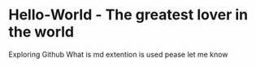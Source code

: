 # Hello-World - The greatest lover in the world
Exploring Github
What is md extention is used pease let me know


